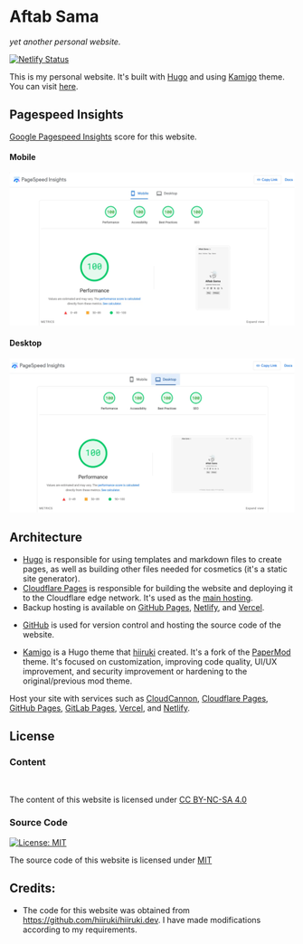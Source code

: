 # Aftab Sama

_yet another personal website._

[![Netlify Status](https://api.netlify.com/api/v1/badges/14797980-6739-4b0f-b1c5-a0e61c31ddcf/deploy-status)](https://app.netlify.com/sites/aftab700/deploys)

This is my personal website. It's built with [Hugo](https://gohugo.io/) and using [Kamigo](https://github.com/hiiruki/hugo-Kamigo) theme. You can visit [here](https://aftabsama.com/).

## Pagespeed Insights

[Google Pagespeed Insights](https://pagespeed.web.dev/analysis/https-aftab700-pages-dev/0elkzxv64g?hl=en&form_factor=mobile) score for this website.

#### Mobile

![mobile](.github/images/mobile.webp#center "Mobile")

#### Desktop

![desktop](.github/images/desktop.webp#center "Desktop")

## Architecture

- [Hugo](https://gohugo.io/) is responsible for using templates and markdown files to create pages, as well as building other files needed for cosmetics (it's a static site generator).
- [Cloudflare Pages](https://pages.cloudflare.com/) is responsible for building the website and deploying it to the Cloudflare edge network. It's used as the [main hosting](https://aftabsama.com/).
- Backup hosting is available on [GitHub Pages](https://aftab700.github.io/), [Netlify](https://aftab700.netlify.app/), and [Vercel](https://aftab700.vercel.app/).
<!-- - [GitHub Pages](https://docs.github.com/en/pages) is responsible for building the website and deploying it to the GitHub Pages. Now it's used as a secondary or [backup hosting](https://aftab700.github.io/). -->
- [GitHub](https://github.com) is used for version control and hosting the source code of the website.
<!-- - [Netlify](https://www.netlify.com/) is responsible for building the website and deploying it to the Netlify edge network. Now it's used as a secondary or [backup hosting](https://aftab700.netlify.app/). -->
<!-- - [Vercel](https://vercel.com/) is responsible for building the website and deploying it to the Vercel edge network. Now it's used as a secondary or [backup hosting](https://aftab700.vercel.app/). -->
- [Kamigo](https://github.com/hiiruki/hugo-Kamigo) is a Hugo theme that [hiiruki](https://github.com/hiiruki) created. It's a fork of the [PaperMod](https://github.com/adityatelange/hugo-PaperMod) theme. It's focused on customization, improving code quality, UI/UX improvement, and security improvement or hardening to the original/previous mod theme.

Host your site with services such as [CloudCannon](https://cloudcannon.com/), [Cloudflare Pages](https://pages.cloudflare.com/), [GitHub Pages](https://pages.github.com/), [GitLab Pages](https://docs.gitlab.com/ee/user/project/pages/), [Vercel](https://vercel.com/), and [Netlify](https://www.netlify.com/).

## License

### Content

 <p xmlns:cc="http://creativecommons.org/ns#" ><a href="https://creativecommons.org/licenses/by-nc-sa/4.0/?ref=chooser-v1" target="_blank" rel="license noopener noreferrer" style="display:inline-block;"><img style="height:22px!important;margin-left:3px;vertical-align:text-bottom;" src="https://mirrors.creativecommons.org/presskit/icons/cc.svg?ref=chooser-v1" alt=""><img style="height:22px!important;margin-left:3px;vertical-align:text-bottom;" src="https://mirrors.creativecommons.org/presskit/icons/by.svg?ref=chooser-v1" alt=""><img style="height:22px!important;margin-left:3px;vertical-align:text-bottom;" src="https://mirrors.creativecommons.org/presskit/icons/nc.svg?ref=chooser-v1" alt=""><img style="height:22px!important;margin-left:3px;vertical-align:text-bottom;" src="https://mirrors.creativecommons.org/presskit/icons/sa.svg?ref=chooser-v1" alt=""></a></p>


The content of this website is licensed under [CC BY-NC-SA 4.0](https://creativecommons.org/licenses/by-nc-sa/4.0/)

### Source Code

[![License: MIT](https://img.shields.io/badge/license-MIT-blue.svg)](https://opensource.org/licenses/MIT)

The source code of this website is licensed under [MIT](/LICENSE)

## Credits:

- The code for this website was obtained from https://github.com/hiiruki/hiiruki.dev. I have made modifications according to my requirements.
